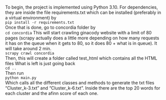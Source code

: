 To begin, the project is implemented using Python 3.10.
For dependencies, they are inside the file requirements.txt which can be installed (preferably in a virtual environment) by <br>
`pip install -r requirements.txt`<br>
Once that is done, go to concordia folder by <br>
`cd concordia`
This will start crawling ginacody website with a limit of 80 pages (scrapy actually does a little more depending on how many requests it has on the queue when it gets to 80, so it does 80 + what is in queue).  It will take around 2 min. <br>
`scrapy crawl concordia`<br>
Then, this will create a folder called test_html which contains all the HTML files
What is left is just going back  <br>
`cd ..`<br>
Then run <br>
`python main.py`<br>
Which calls all the different classes and methods to generate the txt files “Cluster_k-3.txt” and “Cluster_k-6.txt”. Inside there are the top 20 words for each cluster and the afinn score of each one.
